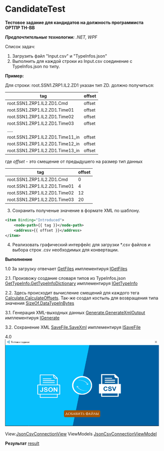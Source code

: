 ﻿# CandidateTest

**Тестовое задание для кандидатов на должность программиста ОРТПР ТН-ВВ**

***Предпочтительные технологии:** .NET, WPF*

Cписок задач:

1. Загрузить файл "Input.csv" и "TypeInfos.json" 
2.  Выполнить для каждой строки из Input.csv соединение с TypeInfos.json по типу.

**Пример:**

Для строки: root.SSN1.ZRP1.IL2.ZD1 указан тип ZD.
должно получиться:

| tag | offset |
| ------ | ------ |
| root.SSN1.ZRP1.IL2.ZD1.Cmd | offset |
| root.SSN1.ZRP1.IL2.ZD1.Time01 | offset |
| root.SSN1.ZRP1.IL2.ZD1.Time02 | offset |
| root.SSN1.ZRP1.IL2.ZD1.Time03 | offset |
| ..... |  |
| root.SSN1.ZRP1.IL2.ZD1.Time11_in | offset |
| root.SSN1.ZRP1.IL2.ZD1.Time12_in | offset |
| root.SSN1.ZRP1.IL2.ZD1.Time13_in | offset |

где *offset* - это смещение от предыдушего на размер тип данных

| tag | offset |
| ------ | ------ |
| root.SSN1.ZRP1.IL2.ZD1.Cmd | 0 |
| root.SSN1.ZRP1.IL2.ZD1.Time01 | 4 |
| root.SSN1.ZRP1.IL2.ZD1.Time02 | 12 |
| root.SSN1.ZRP1.IL2.ZD1.Time03 | 20 |


3.  Сохранить полученые значение в формате XML по шаблону.


```xml
<item Binding="Introduced">
    <node-path>{{ tag }}</node-path>
    <address>{{ offset }}</address>
</item>
```


4. Реализовать графический интерфейс для загрузки *.csv файлов и выбора строк .csv необходимых для конвертации.

**Выполнение**

1.0 За загрузку отвечает [GetFiles](https://github.com/STGorbunovDA/ObjectivesOfTheInterview/blob/main/2_CSVConnectionJSON/ConnTest/Infrastructure/GetFiles.cs) имплементируя [IGetFiles](https://github.com/STGorbunovDA/ObjectivesOfTheInterview/blob/main/2_CSVConnectionJSON/ConnTest/Infrastructure/Interfaces/IGetFiles.cs)

2.1.  Произвожу создание словаря типов из TypeInfos.json [GetTypeInfo.GetTypeInfoDictionary](https://github.com/STGorbunovDA/ObjectivesOfTheInterview/blob/main/2_CSVConnectionJSON/ConnTest/Infrastructure/GetTypeInfo.cs) имплементируя [IGetTypeInfo](https://github.com/STGorbunovDA/ObjectivesOfTheInterview/blob/main/2_CSVConnectionJSON/ConnTest/Infrastructure/Interfaces/IGetTypeInfo.cs)

2.2. Здесь происходит вычисление смещений для каждого тега [Calculate.CalculateOffsets](https://github.com/STGorbunovDA/ObjectivesOfTheInterview/blob/main/2_CSVConnectionJSON/ConnTest/Infrastructure/Calculate.cs). Так-же создал костыль для возвращения типа значения [SizeOf.DataTypeInBytes](https://github.com/STGorbunovDA/ObjectivesOfTheInterview/blob/main/2_CSVConnectionJSON/ConnTest/Infrastructure/SizeOf.cs)

3.1. Генерация XML-выходных данных [Generate.GenerateXmlOutput](https://github.com/STGorbunovDA/ObjectivesOfTheInterview/blob/main/2_CSVConnectionJSON/ConnTest/Infrastructure/Generate.cs) имплементируя [IGenerate](https://github.com/STGorbunovDA/ObjectivesOfTheInterview/blob/main/2_CSVConnectionJSON/ConnTest/Infrastructure/Interfaces/IGenerate.cs)

3.2. Сохранение XML [SaveFile.SaveXml](https://github.com/STGorbunovDA/ObjectivesOfTheInterview/blob/main/2_CSVConnectionJSON/ConnTest/Infrastructure/SaveFile.cs) имплементируя [ISaveFile](https://github.com/STGorbunovDA/ObjectivesOfTheInterview/blob/main/2_CSVConnectionJSON/ConnTest/Infrastructure/Interfaces/ISaveFile.cs)

4.0 ![picture for Offset Converter](https://github.com/STGorbunovDA/ObjectivesOfTheInterview/blob/main/source/1.png)

 View:[JsonCsvConnectionView](https://github.com/STGorbunovDA/ObjectivesOfTheInterview/blob/main/2_CSVConnectionJSON/ConnTest/Views/JsonCsvConnectionView.xaml)
 ViewModels [JsonCsvConnectionViewModel](https://github.com/STGorbunovDA/ObjectivesOfTheInterview/blob/main/2_CSVConnectionJSON/ConnTest/ViewModels/JsonCsvConnectionViewModel.cs)


**Результат**
[result](https://github.com/STGorbunovDA/ObjectivesOfTheInterview/blob/main/source/result.xml)
